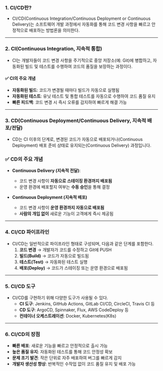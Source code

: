 ### 1. CI/CD란?

- CI/CD(Continuous Integration/Continuous Deployment or Continuous Delivery)는 소프트웨어 개발 과정에서 자동화를 통해 코드 변경 사항을 빠르고 안정적으로 배포하는 방법론을 의미한다.

---
### 2. CI(Continuous Integration, 지속적 통합)

- CI는 개발자들이 코드 변경 사항을 주기적으로 중앙 저장소(예: Git)에 병합하고, 자동화된 빌드 및 테스트를 수행하여 코드의 품질을 보장하는 과정이다.

#### ✅ CI의 주요 개념
- **자동화된 빌드**: 코드가 변경될 때마다 빌드가 자동으로 실행됨
- **자동화된 테스트**: 유닛 테스트 및 통합 테스트를 자동으로 수행하여 코드 품질 유지
- **빠른 피드백**: 코드 변경 시 즉시 오류를 감지하여 빠르게 해결 가능

---
### 3. CD(Continuous Deployment/Continuous Delivery, 지속적 배포/전달)

- CD는 CI 이후의 단계로, 변경된 코드가 자동으로 배포되거나(Continuous Deployment) 배포 준비 상태로 유지되는(Continuous Delivery) 과정입니다.

### ✅ CD의 주요 개념
- **Continuous Delivery (지속적 전달)**:
  - 코드 변경 사항이 **자동으로 스테이징 환경까지 배포됨**
  - 운영 환경에 배포할지 여부는 **수동 승인**을 통해 결정
  
- **Continuous Deployment (지속적 배포)**
  - 코드 변경 사항이 **운영 환경까지 자동으로 배포됨**
  - **사람의 개입 없이** 새로운 기능이 고객에게 즉시 제공됨

---
### 4. CI/CD 파이프라인

- CI/CD는 일반적으로 파이프라인 형태로 구성되며, 다음과 같은 단계를 포함한다.
	1. **코드 변경** → 개발자가 코드를 수정하고 Git에 PUSH
	2. **빌드(Build)** → 코드가 자동으로 빌드됨
	3. **테스트(Test)** → 자동화된 테스트 실행
	4. **배포(Deploy)** → 코드가 스테이징 또는 운영 환경으로 배포됨

---
### 5. CI/CD 도구

- CI/CD를 구현하기 위해 다양한 도구가 사용될 수 있다.
	- **CI 도구**: Jenkins, GitHub Actions, GitLab CI/CD, CircleCI, Travis CI 등
	- **CD 도구**: ArgoCD, Spinnaker, Flux, AWS CodeDeploy 등
	- **컨테이너 오케스트레이션**: Docker, Kubernetes(K8s)

---
### 6. CI/CD의 장점

- **빠른 배포**: 새로운 기능을 빠르고 안정적으로 출시 가능
- **높은 품질 유지**: 자동화된 테스트를 통해 코드 안정성 확보
- **문제 조기 발견**: 작은 단위로 자주 배포하여 버그를 빠르게 감지
- **개발자 생산성 향상**: 반복적인 수작업 없이 코드 품질 유지 및 배포 가능

